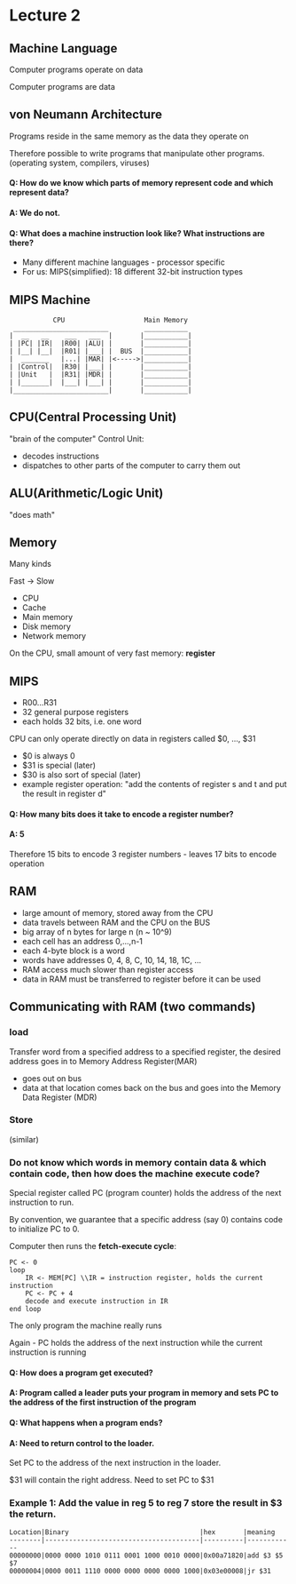 # Lecture 2

## Machine Language
Computer programs operate on data

Computer programs are data

## von Neumann Architecture

Programs reside in the same memory as the data they operate on

Therefore possible to write programs that manipulate other programs. (operating system, compilers, viruses)

#### Q: How do we know which parts of memory represent code and which represent data? 
#### A: We do not.

#### Q: What does a machine instruction look like? What instructions are there?

- Many different machine languages - processor specific
- For us: MIPS(simplified): 18 different 32-bit instruction types

## MIPS Machine
```
           CPU                    Main Memory
 ________________________         ___________
|  __   __    ___   ___  |       |___________|
| |PC| |IR|  |R00| |ALU| |       |___________| 
| |__| |__|  |R01| |___| |  BUS  |___________|
|  _______   |...| |MAR| |<----->|___________|
| |Control|  |R30| |___| |       |___________|
| |Unit   |  |R31| |MDR| |       |___________|
| |_______|  |___| |___| |       |___________|
|________________________|       |___________|
```

## CPU(Central Processing Unit) 
"brain of the computer"
Control Unit: 
* decodes instructions
* dispatches to other parts of the computer to carry them out

## ALU(Arithmetic/Logic Unit) 
"does math"

## Memory 
Many kinds

Fast -> Slow
* CPU
* Cache
* Main memory
* Disk memory
* Network memory

On the CPU, small amount of very fast memory: **register**

## MIPS

* R00...R31
* 32 general purpose registers
* each holds 32 bits, i.e. one word

CPU can only operate directly on data in registers called $0, ..., $31

* $0 is always 0
* $31 is special (later)
* $30 is also sort of special (later)
* example register operation: "add the contents of register s and t and put the result in register d"

#### Q: How many bits does it take to encode a register number? 
#### A: 5

Therefore 15 bits to encode 3 register numbers - leaves 17 bits to encode operation

## RAM 
* large amount of memory, stored away from the CPU
* data travels between RAM and the CPU on the BUS
* big array of n bytes for large n (n ~ 10^9)
* each cell has an address 0,...,n-1
* each 4-byte block is a word
* words have addresses 0, 4, 8, C, 10, 14, 18, 1C, ...
* RAM access much slower than register access
* data in RAM must be transferred to register before it can be used

## Communicating with RAM (two commands)
### load 
Transfer word from a specified address to a specified register, the desired address goes in to Memory Address Register(MAR)

* goes out on bus
* data at that location comes back on the bus and goes into the Memory Data Register (MDR)

### Store 
(similar)

### Do not know which words in memory contain data & which contain code, then how does the machine execute code?

Special register called PC (program counter) holds the address of the next instruction to run.

By convention, we guarantee that a specific address (say 0) contains code to initialize PC to 0.

Computer then runs the **fetch-execute cycle**:
```
PC <- 0
loop
	IR <- MEM[PC] \\IR = instruction register, holds the current instruction
	PC <- PC + 4
	decode and execute instruction in IR
end loop
```
The only program the machine really runs

Again - PC holds the address of the next instruction while the current instruction is running

#### Q: How does a program get executed?
#### A: Program called a leader puts your program in memory and sets PC to the address of the first instruction of the program

#### Q: What happens when a program ends?
#### A: Need to return control to the loader. 

Set PC to the address of the next instruction in the loader.

$31 will contain the right address. Need to set PC to $31

### Example 1: Add the value in reg 5 to reg 7 store the result in $3 the return.
```
Location|Binary                                 |hex       |meaning
--------|---------------------------------------|----------|------------
00000000|0000 0000 1010 0111 0001 1000 0010 0000|0x00a71820|add $3 $5 $7
00000004|0000 0011 1110 0000 0000 0000 0000 1000|0x03e00008|jr $31
```
